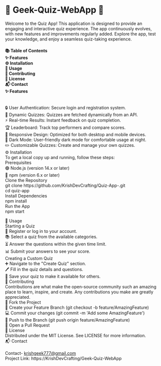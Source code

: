 
<h1>🎉 Geek-Quiz-WebApp 🎉</h1>
Welcome to the Quiz App! This application is designed to provide an engaging and interactive quiz experience. The app continuously evolves, with new features and improvements regularly added. Explore the app, test your knowledge, and enjoy a seamless quiz-taking experience.
<h4>
📚 Table of Contents
<br>
✨ Features
<br>
⚙️ Installation
<br>
🚀 Usage
<br>
🤝 Contributing
<br>
📜 License
<br>
📬 Contact
<br>
✨ Features
</h4>
<div>
  <br>
🔒 User Authentication: Secure login and registration system.
  <br>
🔄 Dynamic Quizzes: Quizzes are fetched dynamically from an API.
  <br>
⚡ Real-time Results: Instant feedback on quiz completion.
  <br>
🏆 Leaderboard: Track top performers and compare scores.
  <br>
📱 Responsive Design: Optimized for both desktop and mobile devices.
  <br>
🌙 Dark Mode: User-friendly dark mode for comfortable usage at night.
  <br>
✏️ Customizable Quizzes: Create and manage your own quizzes.
</div>
⚙️ Installation
<br>
To get a local copy up and running, follow these steps:
<br>
Prerequisites
<br>
🟢 Node.js (version 14.x or later)
<br>
🔵 npm (version 6.x or later)
<br>
Clone the Repository
<br>
git clone https://github.com/KrishDevCrafting/Quiz-App-.git
<br>
cd quiz-app
<br>
Install Dependencies
<br>
npm install
<br>
Run the App
<br>
npm start



🚀 Usage
<br>
Starting a Quiz
<br>
📝 Register or log in to your account.
<br>
📚 Select a quiz from the available categories.
<br>
⏳ Answer the questions within the given time limit.
<br>
📊 Submit your answers to see your score.
<br>
Creating a Custom Quiz
<br>
➕ Navigate to the "Create Quiz" section.
<br>
🖊️ Fill in the quiz details and questions.
<br>
💾 Save your quiz to make it available for others.
<br>
🤝 Contributing
<br>
Contributions are what make the open-source community such an amazing place to learn, inspire, and create. Any contributions you make are greatly appreciated.
<br>
🍴 Fork the Project
<br>
🌟 Create your Feature Branch (git checkout -b feature/AmazingFeature)
<br>
💻 Commit your changes (git commit -m 'Add some AmazingFeature')
<br>
🚀 Push to the Branch (git push origin feature/AmazingFeature)
<br>
🔁 Open a Pull Request
<br>
📜 License
<br>
Distributed under the MIT License. See LICENSE for more information.
<br>
📬 Contact
<br>
<br>
Contact- krishgeek777@gmail.com
<br>
Project Link: https://KrishDevCrafting/Geek-Quiz-WebApp
